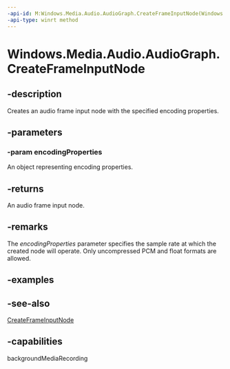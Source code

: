 ```yaml
---
-api-id: M:Windows.Media.Audio.AudioGraph.CreateFrameInputNode(Windows.Media.MediaProperties.AudioEncodingProperties)
-api-type: winrt method
---
```


<!-- Method syntax
public Windows.Media.Audio.AudioFrameInputNode CreateFrameInputNode(Windows.Media.MediaProperties.AudioEncodingProperties encodingProperties)
-->

# Windows.Media.Audio.AudioGraph.CreateFrameInputNode

## -description
Creates an audio frame input node with the specified encoding properties.

## -parameters
### -param encodingProperties
An object representing encoding properties.

## -returns
An audio frame input node.

## -remarks
The *encodingProperties* parameter specifies the sample rate at which the created node will operate. Only uncompressed PCM and float formats are allowed.

## -examples

## -see-also
[CreateFrameInputNode](audiograph_createframeinputnode_80496994.md)
## -capabilities
backgroundMediaRecording
